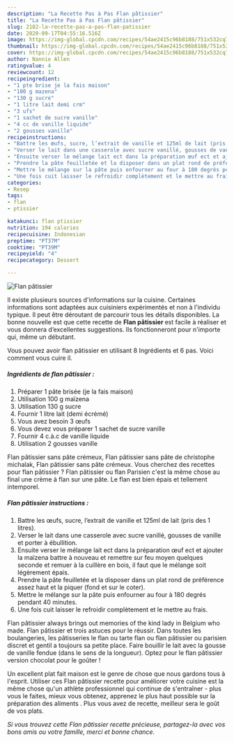 ```yaml
---
description: "La Recette Pas à Pas Flan pâtissier"
title: "La Recette Pas à Pas Flan pâtissier"
slug: 2182-la-recette-pas-a-pas-flan-patissier
date: 2020-09-17T04:55:16.516Z
image: https://img-global.cpcdn.com/recipes/54ae2415c96b8188/751x532cq70/flan-patissier-photo-principale-de-la-recette.jpg
thumbnail: https://img-global.cpcdn.com/recipes/54ae2415c96b8188/751x532cq70/flan-patissier-photo-principale-de-la-recette.jpg
cover: https://img-global.cpcdn.com/recipes/54ae2415c96b8188/751x532cq70/flan-patissier-photo-principale-de-la-recette.jpg
author: Nannie Allen
ratingvalue: 4
reviewcount: 12
recipeingredient:
- "1 pte brise je la fais maison"
- "100 g mazena"
- "130 g sucre"
- "1 litre lait demi crm"
- "3 ufs"
- "1 sachet de sucre vanille"
- "4 cc de vanille liquide"
- "2 gousses vanille"
recipeinstructions:
- "Battre les œufs, sucre, l’extrait de vanille et 125ml de lait (pris des 1 litres)."
- "Verser le lait dans une casserole avec sucre vanillé, gousses de vanille et porter à ébullition."
- "Ensuite verser le mélange lait ect dans la préparation œuf ect et ajouter la maïzena battre à nouveau et remettre sur feu moyen quelques seconde et remuer à la cuillère en bois, il faut que le mélange soit légèrement épais."
- "Prendre la pâte feuilletée et la disposer dans un plat rond de préférence assez haut et la piquer (fond et sur le coter)."
- "Mettre le mélange sur la pâte puis enfourner au four à 180 degrés pendant 40 minutes."
- "Une fois cuit laisser le refroidir complètement et le mettre au frais."
categories:
- Resep
tags:
- flan
- ptissier

katakunci: flan ptissier 
nutrition: 194 calories
recipecuisine: Indonesian
preptime: "PT37M"
cooktime: "PT39M"
recipeyield: "4"
recipecategory: Dessert

---
```



![Flan pâtissier](https://img-global.cpcdn.com/recipes/54ae2415c96b8188/751x532cq70/flan-patissier-photo-principale-de-la-recette.jpg)

Il existe plusieurs sources d'informations sur la cuisine. Certaines informations sont adaptées aux cuisiniers expérimentés et non à l'individu typique. Il peut être déroutant de parcourir tous les détails disponibles. La bonne nouvelle est que cette recette de <strong> Flan pâtissier </strong> est facile à réaliser et vous donnera d’excellentes suggestions. Ils fonctionneront pour n'importe qui, même un débutant.

<!--inarticleads1-->

Vous pouvez avoir flan pâtissier en utilisant 8 Ingrédients et 6 pas. Voici comment vous cuire il.

##### Ingrédients de flan pâtissier :

1. Préparer 1 pâte brisée (je la fais maison)
1. Utilisation 100 g maïzena
1. Utilisation 130 g sucre
1. Fournir 1 litre lait (demi écrémé)
1. Vous avez besoin 3 œufs
1. Vous devez vous préparer 1 sachet de sucre vanille
1. Fournir 4 c.à.c de vanille liquide
1. Utilisation 2 gousses vanille


Flan pâtissier sans pâte crémeux, Flan pâtissier sans pâte de christophe michalak, Flan pâtissier sans pâte crémeux. Vous cherchez des recettes pour flan pâtissier ? Flan pâtissier ou flan Parisien c&#39;est la même chose au final une crème à flan sur une pâte. Le flan est bien épais et tellement intemporel. 

<!--inarticleads2-->

##### Flan pâtissier instructions :

1. Battre les œufs, sucre, l’extrait de vanille et 125ml de lait (pris des 1 litres).
1. Verser le lait dans une casserole avec sucre vanillé, gousses de vanille et porter à ébullition.
1. Ensuite verser le mélange lait ect dans la préparation œuf ect et ajouter la maïzena battre à nouveau et remettre sur feu moyen quelques seconde et remuer à la cuillère en bois, il faut que le mélange soit légèrement épais.
1. Prendre la pâte feuilletée et la disposer dans un plat rond de préférence assez haut et la piquer (fond et sur le coter).
1. Mettre le mélange sur la pâte puis enfourner au four à 180 degrés pendant 40 minutes.
1. Une fois cuit laisser le refroidir complètement et le mettre au frais.


Flan pâtissier always brings out memories of the kind lady in Belgium who made. Flan pâtissier et trois astuces pour le réussir. Dans toutes les boulangeries, les pâtisseries le flan ou tarte flan ou flan pâtissier ou parisien discret et gentil a toujours sa petite place. Faire bouillir le lait avec la gousse de vanille fendue (dans le sens de la longueur). Optez pour le flan pâtissier version chocolat pour le goûter ! 

<!--inarticleads1-->

<p>
Un excellent plat fait maison est le genre de chose que nous gardons tous à l'esprit. Utiliser ces Flan pâtissier recette pour améliorer votre cuisine est la même chose qu'un athlète professionnel qui continue de s'entraîner - plus vous le faites, mieux vous obtenez, apprenez le plus haut possible sur la préparation des aliments . Plus vous avez de recette, meilleur sera le goût de vos plats.
</p>

<p>
<i>Si vous trouvez cette Flan pâtissier recette précieuse, partagez-la avec vos bons amis ou votre famille, merci et bonne chance.</i>
</p>
